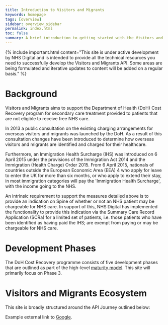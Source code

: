 ```yaml
---
title: Introduction to Visitors and Migrants
keywords: homepage
tags: [overview]
sidebar: overview_sidebar
permalink: index.html
toc: false
summary: A brief introduction to getting started with the Visitors and Migrants FHIR&reg; API.
---
```


{% include important.html content="This site is under active development by NHS Digital and is intended to provide all the technical resources you need to successfully develop the Visitors and Migrants API. Some areas are being formulated and iterative updates to content will be added on a regular basis." %}

# Background #

Visitors and Migrants aims to support the Department of Health (DoH) Cost Recovery program for secondary care treatment provided to patients that are not eligible to receive free NHS care.

In 2013 a public consultation on the existing charging arrangements for overseas visitors and migrants was launched by the DoH. As a result of this consultation changes have been introduced to determine how overseas visitors and migrants are identified and charged for their healthcare.

Furthermore, an Immigration Health Surcharge (IHS) was introduced on 6 April 2015 under the provisions of the Immigration Act 2014 and the Immigration (Health Charge) Order 2015. From 6 April 2015, nationals of countries outside the European Economic Area (EEA) 4 who apply for leave to enter the UK for more than six months, or who apply to extend their stay, in most immigration categories will pay the 'Immigration Health Surcharge', with the income going to the NHS.

An intrinsic requirement to support the measures detailed above is to provide an indication on Spine of whether or not an NHS patient may be chargeable for NHS care.  In support of this, NHS Digital has implemented the functionality to provide this indication via the Summary Care Record Application (SCRa) for a limited set of patients, i.e. those patients who have been identified as having paid the IHS; are exempt from paying or may be chargeable for NHS care. 

# Development Phases #

The DoH Cost Recovery programme consists of five development phases that are outlined as part of the high-level [maturity model](design_maturity_model.html). This site will primarily focus on Phase 3.

# Visitors and Migrants Ecosystem #

This site is broadly structured around the API Journey outlined below:









Example external link to [Google](http://www.google.com).
